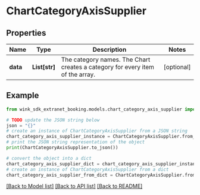 # ChartCategoryAxisSupplier


## Properties

Name | Type | Description | Notes
------------ | ------------- | ------------- | -------------
**data** | **List[str]** | The category names. The Chart creates a category for every item of the array. | [optional] 

## Example

```python
from wink_sdk_extranet_booking.models.chart_category_axis_supplier import ChartCategoryAxisSupplier

# TODO update the JSON string below
json = "{}"
# create an instance of ChartCategoryAxisSupplier from a JSON string
chart_category_axis_supplier_instance = ChartCategoryAxisSupplier.from_json(json)
# print the JSON string representation of the object
print(ChartCategoryAxisSupplier.to_json())

# convert the object into a dict
chart_category_axis_supplier_dict = chart_category_axis_supplier_instance.to_dict()
# create an instance of ChartCategoryAxisSupplier from a dict
chart_category_axis_supplier_from_dict = ChartCategoryAxisSupplier.from_dict(chart_category_axis_supplier_dict)
```
[[Back to Model list]](../README.md#documentation-for-models) [[Back to API list]](../README.md#documentation-for-api-endpoints) [[Back to README]](../README.md)


